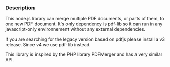 ### Description
This node.js library can merge multiple PDF documents, or parts of them, to one new PDF document. It's only dependency is pdf-lib so it can run in any javascript-only environnement without any external dependencies.

If you are searching for the legacy version based on pdfjs please install a v3 release. Since v4 we use pdf-lib instead.

This library is inspired by the PHP library PDFMerger and has a very similar API.
